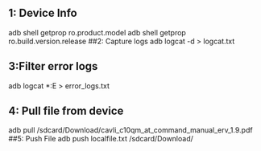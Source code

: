 ## 1: Device Info
adb shell getprop ro.product.model
adb shell getprop ro.build.version.release
##2: Capture logs
adb logcat -d > logcat.txt
## 3:Filter error logs
adb logcat *:E > error_logs.txt
## 4: Pull file from device
adb pull /sdcard/Download/cavli_c10qm_at_command_manual_erv_1.9.pdf
##5: Push File
adb push localfile.txt /sdcard/Download/
